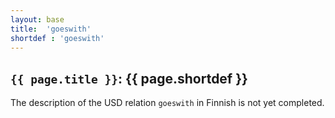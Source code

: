 ```yaml
---
layout: base
title:  'goeswith'
shortdef : 'goeswith'
---
```


## `{{ page.title }}`: {{ page.shortdef }}

The description of the USD relation `goeswith` in Finnish is not yet completed.
